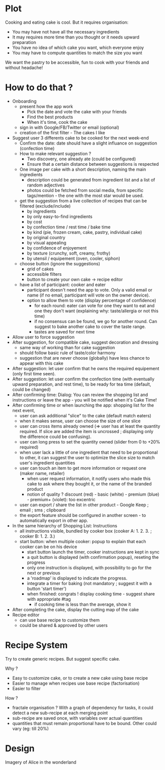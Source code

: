 # Plot

Cooking and eating cake is cool. But it requires organisation:
- You may have not have all the necessary ingredients
- It may requires more time than you thought or it needs upward preparation
- You have no idea of which cake you want, which everyone enjoy
- You may have to compute quantities to match the size you want

We want the pastry to be accessible, fun to cook with your friends and without headache!

# How to do that ?

- Onboarding
  - present how the app work
    - Pick the date and vote the cake with your friends
    - Find the best products
    - When it's time, cook the cake
  - sign in with Google/FB/Twitter or email (optional)
  - creation of the first filter - The cakes I like
- Suggest user 3 differents cake to be cooked for the next week-end
  - Confirm the date: date should have a slight influance on suggestion (confection time)
  - How to make relevant suggestion ?
    - Two discovery, one already ate (could be configured)
    - Ensure that a certain distance between suggestions is respected
  - One image per cake with a short description, naming the main ingredients
    - description could be generated from ingredient list and a list of random adjectives
    - photos could be fetched from social media, from specific tags/mention - the one with the most star would be used.
  - get the suggestion from a live collection of recipes that can be filtered (exclude/include)
    - by ingredients
    - by only easy-to-find ingredients
    - by cost
    - by confection time / rest time / bake time
    - by kind (pie, frozen cream, cake, pastry, individual cake)
    - by original country
    - by visual appealing
    - by confidence of enjoyement
    - by texture (crunchy, soft, creamy, frothy)
    - by utensil / equipement (oven, cooler, siphon)
  - choose button (ignore the suggestions)
    - grid of cakes
    - accessible filters
    - button to create your own cake -> recipe editor
  - have a list of participant: cooker and eater
    - participant doesn't need the app to vote. Only a valid email or name (if no email, participant will vote on the owner device).
    - option to allow them to vote (display percentage of confidence)
      - for each round: eater can vote for one they want to eat and one they don't want (explaining why: taste/allergia or not this time)
      - if no consensus can be found, we go for another round. Can suggest to bake another cake to cover the taste range.
      - tastes are saved for next time
- Allow user to force suggestion
- After suggestion, for compatible cake, suggest decoration and dressing
  - same way of working than for cake suggestion
  - should follow basic rule of taste/color harmony
  - suggestion that are never choose (globally) have less chance to appear with this cake
- After suggestion: let user confirm that he owns the required equipement (only first time seen).
- After suggestion: let user confirm the confection time (with eventually upward preparation, and rest time), to be ready for tea time (default, could be changed)
- After confirming time: Dialog: You can review the shopping list and instructions or leave the app - you will be notified when it's Cake Time!
- After confirming time or when launching the app: shopping list for the next event,
  - user can ask additional "slice" to the cake (default match eaters)
  - when it makes sense, user can choose the size of one slice
  - user can cross items already owned (=> user has at least the quantity required. If slice are added the item is uncrossed ; displaying only the difference could be confusing).
  - user can long press to set the quantity owned (slider from 0 to +20% required)
  - when user lack a little of one ingredient that need to be proportional to other, it can suggest the user to optimize the slice size to match user's ingredient quantities
  - user can touch an item to get more information or request one (maker name, retailer)
    - when user request information, it notify users who made this cake to ask where they bought it, or the name of the branded product
    - notion of quality ? discount (red) - basic (white) - premium (blue) - premium+ (violet): too excentric
  - user can export / share the list in other product - Google Keep ; email ; sms ; clipboard
  - the export feature should be configured in another screen - to automatically export in other app.
- In the same hierarchy of Shopping List: Instructions
  - all instructions visible, bundled by cooker box (cooker A: 1. 2. 3. ; cooker B: 1. 2. 3.)
  - start button: when multiple cooker: popup to explain that each cooker can be on his device
    - start button launch the timer, cooker instructions are kept in sync
    - a quit button is displayed (with confirmation popup), reseting the progress
    - only one instruction is displayed, with possibility to go for the next or previous
    - a 'roadmap' is displayed to indicate the progress.
    - integrate a timer for baking (not mandatory ; suggest it with a button 'start timer')
    - when finished: congrats ! display cooking time - suggest share with appropriate #tag
      - if cooking time is less than the average, show it
- After completing the cake, display the cutting map of the cake
- Recipe editor
  - can use base recipe to customize them
  - could be shared & approved by other users

# Recipe System

Try to create generic recipes. But suggest specific cake.

Why ?
- Easy to customize cake, or to create a new cake using base recipe
- Easier to manage when recipes use base recipe (factorisation)
- Easier to filter

How ?
- fractale organisation ? With a graph of dependency for tasks, it could detect a new sub-recipe at each merging point
- sub-recipe are saved once, with variables over actual quantities
- quantities that must remain proportional have to be bound. Other could vary (eg: till 20%)

# Design

Imagery of Alice in the wonderland